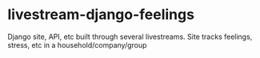 # livestream-django-feelings
Django site, API, etc built through several livestreams. Site tracks feelings, stress, etc in a household/company/group
